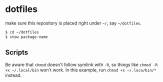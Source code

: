 # dotfiles

make sure this repository is placed right under `~/`, say `~/dotfiles`.

``` bash
$ cd ~/dotfiles
$ stow package-name
```

## Scripts

Be aware that `chmod` doesn't follow symlink with `-R`, so things like
`chmod -R +x ~/.local/bin` won't work. In this example, run
`chmod +x ~/.loca/bin/*` instead.
